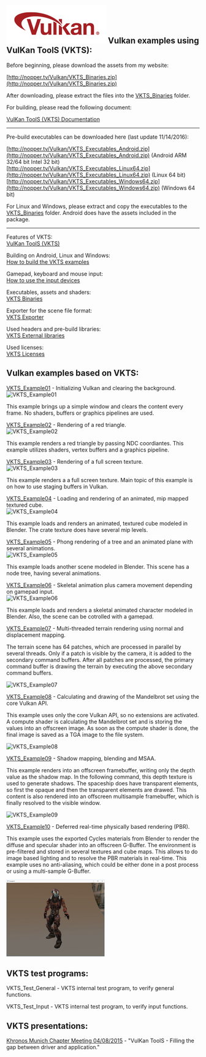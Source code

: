![Vulkan](VKTS_Documentation/images/vulkan_logo.png)
Vulkan examples using VulKan ToolS (VKTS):
------------------------------------------

  
Before beginning, please download the assets from my website:
  
[http://nopper.tv/Vulkan/VKTS_Binaries.zip](http://nopper.tv/Vulkan/VKTS_Binaries.zip)
  
After downloading, please extract the files into the [VKTS_Binaries](VKTS_Binaries/README.md) folder.
  
  
For building, please read the following document:
  
[VulKan ToolS (VKTS) Documentation](VKTS_Documentation/README.md)
  
---
  
Pre-build executables can be downloaded here (last update 11/14/2016):
  
[http://nopper.tv/Vulkan/VKTS_Executables_Android.zip](http://nopper.tv/Vulkan/VKTS_Executables_Android.zip) (Android ARM 32/64 bit Intel 32 bit)  
[http://nopper.tv/Vulkan/VKTS_Executables_Linux64.zip](http://nopper.tv/Vulkan/VKTS_Executables_Linux64.zip) (Linux 64 bit)  
[http://nopper.tv/Vulkan/VKTS_Executables_Windows64.zip](http://nopper.tv/Vulkan/VKTS_Executables_Windows64.zip) (Windows 64 bit)  
  
For Linux and Windows, please extract and copy the executables to the [VKTS_Binaries](VKTS_Binaries) folder. Android does have the assets included in the package.  

---

Features of VKTS:  
[VulKan ToolS (VKTS)](../VKTS/README.md)

Building on Android, Linux and Windows:  
[How to build the VKTS examples](README.md)

Gamepad, keyboard and mouse input:  
[How to use the input devices](INPUT.md)

Executables, assets and shaders:  
[VKTS Binaries](../VKTS_Binaries/README.md)

Exporter for the scene file format:  
[VKTS Exporter](../VKTS_Exporter/README.md)

Used headers and pre-build libraries:  
[VKTS External libraries](../VKTS_External/README.md)

Used licenses:  
[VKTS Licenses](../VKTS_Licenses/README.md)


Vulkan examples based on VKTS:
------------------------------

[VKTS_Example01](../VKTS_Example01) - Initializing Vulkan and clearing the background.  
![VKTS_Example01](VKTS_Documentation/screenshots/VKTS_Example01.png)  
      
This example brings up a simple window and clears the content every frame. No shaders, buffers or graphics pipelines are used.    
      
[VKTS_Example02](../VKTS_Example02) - Rendering of a red triangle.  
![VKTS_Example02](VKTS_Documentation/screenshots/VKTS_Example02.png)  
      
This example renders a red triangle by passing NDC coordiantes. This example utilizes shaders, vertex buffers and a graphics pipeline.    
      
[VKTS_Example03](../VKTS_Example03) - Rendering of a full screen texture.  
![VKTS_Example03](VKTS_Documentation/screenshots/VKTS_Example03.png)  
      
This example renders a a full screen texture. Main topic of this example is on how to use staging buffers in Vulkan.    
      
[VKTS_Example04](../VKTS_Example04) - Loading and rendering of an animated, mip mapped textured cube.  
![VKTS_Example04](VKTS_Documentation/screenshots/VKTS_Example04.png)  
      
This example loads and renders an animated, textured cube modeled in Blender. The crate texture does have several mip levels.    
      
[VKTS_Example05](../VKTS_Example05) - Phong rendering of a tree and an animated plane with several animations.  
![VKTS_Example05](VKTS_Documentation/screenshots/VKTS_Example05.png)  
      
This example loads another scene modeled in Blender. This scene has a node tree, having several animations.    
      
[VKTS_Example06](../VKTS_Example06) - Skeletal animation plus camera movement depending on gamepad input.  
![VKTS_Example06](VKTS_Documentation/screenshots/VKTS_Example06.png)  
      
This example loads and renders a skeletal animated character modeled in Blender. Also, the scene can be cotrolled with a gamepad.    
      
[VKTS_Example07](../VKTS_Example07) - Multi-threaded terrain rendering using normal and displacement mapping.
      
The terrain scene has 64 patches, which are processed in parallel by several threads. Only if a patch is visible by the camera, it is added to the secondary command buffers. After all patches are processed, the primary command buffer is drawing the terrain by executing the above secondary command buffers.    
    
![VKTS_Example07](VKTS_Documentation/screenshots/VKTS_Example07.png)  
  
  
[VKTS_Example08](../VKTS_Example08) - Calculating and drawing of the Mandelbrot set using the core Vulkan API.
      
This example uses only the core Vulkan API, so no extensions are activated. A compute shader is calculating the Mandelbrot set and is storing the values into an offscreen image. As soon as the compute shader is done, the final image is saved as a TGA image to the file system.      
    
![VKTS_Example08](VKTS_Documentation/screenshots/VKTS_Example08.png)
  
  
[VKTS_Example09](../VKTS_Example09) - Shadow mapping, blending and MSAA.
      
This example renders into an offscreen framebuffer, writing only the depth value as the shadow map. In the following command, this depth texture is used to generate shadows. The spaceship does have transparent elements, so first the opaque and then the transparent elements are drawed. This content is also rendered into an offscreen multisample framebuffer, which is finally resolved to the visible window.   
    
![VKTS_Example09](VKTS_Documentation/screenshots/VKTS_Example09.png)
  
  
[VKTS_Example10](../VKTS_Example10) - Deferred real-time physically based rendering (PBR).
      
This example uses the exported Cycles materials from Blender to render the diffuse and specular shader into an offscreen G-Buffer. The environment is pre-filtered and stored in several textures and cube maps. This allows to do image based lighting and to resolve the PBR materials in real-time. This example uses no anti-aliasing, which could be either done in a post process or using a multi-sample G-Buffer.  
    
![VKTS_Example10](VKTS_Documentation/screenshots/VKTS_Example10.png)
  
  
VKTS test programs:
-------------------

VKTS_Test_General - VKTS internal test program, to verify general functions.

VKTS_Test_Input   - VKTS internal test program, to verify input functions.
  
  
VKTS presentations:
-------------------

[Khronos Munich Chapter Meeting 04/08/2015](VKTS_Documentation/presentations/Khronos_Chapter_VKTS.pdf) - "VulKan ToolS - Filling the gap between driver and application."
